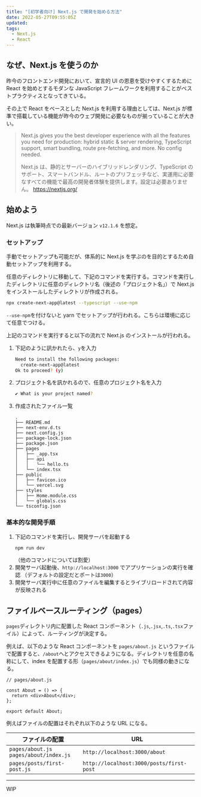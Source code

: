 ```yaml
---
title: "[初学者向け] Next.js で開発を始める方法"
date: 2022-05-27T09:55:05Z
updated:
tags:
  - Next.js
  - React
---
```


## なぜ、Next.js を使うのか

昨今のフロントエンド開発において、宣言的 UI の恩恵を受けやすくするために React を始めとするモダンな JavaScript フレームワークを利用することがベストプラクティスとなってきている。

その上で React をベースとした Next.js を利用する理由としては、Next.js が標準で搭載している機能が昨今のウェブ開発に必要なものが揃っていることが大きい。

> Next.js gives you the best developer experience with all the features you need for production: hybrid static & server rendering, TypeScript support, smart bundling, route pre-fetching, and more. No config needed.
>
> Next.js は、静的とサーバーのハイブリッドレンダリング、TypeScript のサポート、スマートバンドル、ルートのプリフェッチなど、実運用に必要なすべての機能で最高の開発者体験を提供します。設定は必要ありません。
> https://nextjs.org/

<!--
ビルドツールだけではなく、ルーティングからパフォーマンス
できる機能が提供されている。
-->

## 始めよう

Next.js は執筆時点での最新バージョン `v12.1.6` を想定。

### セットアップ

手動でセットアップも可能だが、体系的に Next.js を学ぶのを目的とするため自動セットアップを利用する。

任意のディレクトリに移動して、下記のコマンドを実行する。コマンドを実行したディレクトリに任意のディレクトリ名（後述の「プロジェクト名」）で Next.js をインストールしたディレクトリが作成される。

```bash
npx create-next-app@latest --typescript --use-npm
```

`--use-npm`を付けないと yarn でセットアップが行われる。こちらは環境に応じて任意でつける。

上記のコマンドを実行すると以下の流れで Next.js のインストールが行われる。

1. 下記のように訊かれたら、`y`を入力
   ```bash
   Need to install the following packages:
     create-next-app@latest
   Ok to proceed? (y)
   ```
2. プロジェクト名を訊かれるので、任意のプロジェクト名を入力
   ```bash
   ✔ What is your project named?
   ```
3. 作成されたファイル一覧
   ```
   .
   ├── README.md
   ├── next-env.d.ts
   ├── next.config.js
   ├── package-lock.json
   ├── package.json
   ├── pages
   │   ├── _app.tsx
   │   ├── api
   │   │   └── hello.ts
   │   └── index.tsx
   ├── public
   │   ├── favicon.ico
   │   └── vercel.svg
   ├── styles
   │   ├── Home.module.css
   │   └── globals.css
   └── tsconfig.json
   ```

### 基本的な開発手順

1. 下記のコマンドを実行し、開発サーバを起動する
   ```bash
   npm run dev
   ```
   （他のコマンドについては割愛）
2. 開発サーバ起動後、`http://localhost:3000` でアプリケーションの実行を確認
   （デフォルトの設定だとポートは`3000`）
3. 開発サーバ実行中に任意のファイルを編集するとライブリロードされて内容が反映される

## ファイルベースルーティング（pages）

`pages`ディレクトリ内に配置した React コンポーネント（`.js`,`.jsx`,`.ts`,`.tsx`ファイル）によって、ルーティングが決定する。

例えば、以下のような React コンポーネントを `pages/about.js` というファイルで配置すると、`/about`へとアクセスできるようになる。ディレクトリを任意の名称にして、index を配置する形（`pages/about/index.js`）でも同様の動きになる。

```tsx
// pages/about.js

const About = () => {
  return <div>About</div>;
};

export default About;
```

例えばファイルの配置はそれぞれ以下のような URL になる。

| ファイルの配置                             | URL                                      |
| ------------------------------------------ | ---------------------------------------- |
| `pages/about.js`<br>`pages/about/index.js` | `http://localhost:3000/about`            |
| `pages/posts/first-post.js`                | `http://localhost:3000/posts/first-post` |

---

WIP
